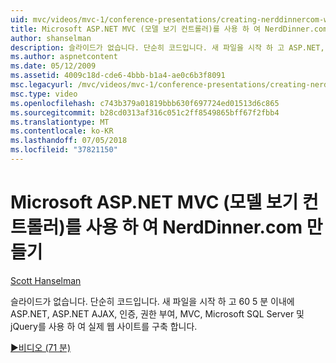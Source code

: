 ```yaml
---
uid: mvc/videos/mvc-1/conference-presentations/creating-nerddinnercom-with-microsoft-aspnet-model-view-controller-mvc
title: Microsoft ASP.NET MVC (모델 보기 컨트롤러)를 사용 하 여 NerdDinner.com 만들기 | Microsoft Docs
author: shanselman
description: 슬라이드가 없습니다. 단순히 코드입니다. 새 파일을 시작 하 고 ASP.NET, ASP.NET AJAX, 인증, 권한 부여, MVC, Microsoft SQL Server를 사용 하 여 실제 웹 사이트를 구축 하 고...
ms.author: aspnetcontent
ms.date: 05/12/2009
ms.assetid: 4009c18d-cde6-4bbb-b1a4-ae0c6b3f8091
msc.legacyurl: /mvc/videos/mvc-1/conference-presentations/creating-nerddinnercom-with-microsoft-aspnet-model-view-controller-mvc
msc.type: video
ms.openlocfilehash: c743b379a01819bbb630f697724ed01513d6c865
ms.sourcegitcommit: b28cd0313af316c051c2ff8549865bff67f2fbb4
ms.translationtype: MT
ms.contentlocale: ko-KR
ms.lasthandoff: 07/05/2018
ms.locfileid: "37821150"
---
```

<a name="creating-nerddinnercom-with-microsoft-aspnet-model-view-controller-mvc"></a>Microsoft ASP.NET MVC (모델 보기 컨트롤러)를 사용 하 여 NerdDinner.com 만들기
====================
[Scott Hanselman](https://github.com/shanselman)

슬라이드가 없습니다. 단순히 코드입니다. 새 파일을 시작 하 고 60 5 분 이내에 ASP.NET, ASP.NET AJAX, 인증, 권한 부여, MVC, Microsoft SQL Server 및 jQuery를 사용 하 여 실제 웹 사이트를 구축 합니다.

[&#9654;비디오 (71 분)](https://channel9.msdn.com/Blogs/ASP-NET-Site-Videos/creating-nerddinnercom-with-microsoft-aspnet-model-view-controller-mvc)
